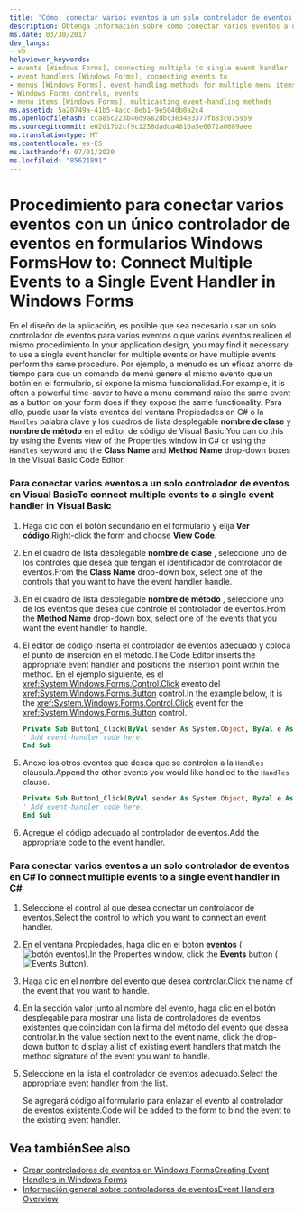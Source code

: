 ```yaml
---
title: 'Cómo: conectar varios eventos a un solo controlador de eventos'
description: Obtenga información sobre cómo conectar varios eventos a un solo controlador de eventos en Windows Forms mediante la vista eventos del ventana Propiedades en C#.
ms.date: 03/30/2017
dev_langs:
- vb
helpviewer_keywords:
- events [Windows Forms], connecting multiple to single event handler
- event handlers [Windows Forms], connecting events to
- menus [Windows Forms], event-handling methods for multiple menu items
- Windows Forms controls, events
- menu items [Windows Forms], multicasting event-handling methods
ms.assetid: 5a20749a-41b5-4acc-8eb1-9e5040b0a2c4
ms.openlocfilehash: cca85c223b46d9a82dbc3e34e3377fb83c075959
ms.sourcegitcommit: e02d17b2cf9c1258dadda4810a5e6072a0089aee
ms.translationtype: MT
ms.contentlocale: es-ES
ms.lasthandoff: 07/01/2020
ms.locfileid: "85621891"
---
```

# <a name="how-to-connect-multiple-events-to-a-single-event-handler-in-windows-forms"></a><span data-ttu-id="d6513-103">Procedimiento para conectar varios eventos con un único controlador de eventos en formularios Windows Forms</span><span class="sxs-lookup"><span data-stu-id="d6513-103">How to: Connect Multiple Events to a Single Event Handler in Windows Forms</span></span>
<span data-ttu-id="d6513-104">En el diseño de la aplicación, es posible que sea necesario usar un solo controlador de eventos para varios eventos o que varios eventos realicen el mismo procedimiento.</span><span class="sxs-lookup"><span data-stu-id="d6513-104">In your application design, you may find it necessary to use a single event handler for multiple events or have multiple events perform the same procedure.</span></span> <span data-ttu-id="d6513-105">Por ejemplo, a menudo es un eficaz ahorro de tiempo para que un comando de menú genere el mismo evento que un botón en el formulario, si expone la misma funcionalidad.</span><span class="sxs-lookup"><span data-stu-id="d6513-105">For example, it is often a powerful time-saver to have a menu command raise the same event as a button on your form does if they expose the same functionality.</span></span> <span data-ttu-id="d6513-106">Para ello, puede usar la vista eventos del ventana Propiedades en C# o la `Handles` palabra clave y los cuadros de lista desplegable **nombre de clase** y **nombre de método** en el editor de código de Visual Basic.</span><span class="sxs-lookup"><span data-stu-id="d6513-106">You can do this by using the Events view of the Properties window in C# or using the `Handles` keyword and the **Class Name** and **Method Name** drop-down boxes in the Visual Basic Code Editor.</span></span>  
  
### <a name="to-connect-multiple-events-to-a-single-event-handler-in-visual-basic"></a><span data-ttu-id="d6513-107">Para conectar varios eventos a un solo controlador de eventos en Visual Basic</span><span class="sxs-lookup"><span data-stu-id="d6513-107">To connect multiple events to a single event handler in Visual Basic</span></span>  
  
1. <span data-ttu-id="d6513-108">Haga clic con el botón secundario en el formulario y elija **Ver código**.</span><span class="sxs-lookup"><span data-stu-id="d6513-108">Right-click the form and choose **View Code**.</span></span>  
  
2. <span data-ttu-id="d6513-109">En el cuadro de lista desplegable **nombre de clase** , seleccione uno de los controles que desea que tengan el identificador de controlador de eventos.</span><span class="sxs-lookup"><span data-stu-id="d6513-109">From the **Class Name** drop-down box, select one of the controls that you want to have the event handler handle.</span></span>  
  
3. <span data-ttu-id="d6513-110">En el cuadro de lista desplegable **nombre de método** , seleccione uno de los eventos que desea que controle el controlador de eventos.</span><span class="sxs-lookup"><span data-stu-id="d6513-110">From the **Method Name** drop-down box, select one of the events that you want the event handler to handle.</span></span>  
  
4. <span data-ttu-id="d6513-111">El editor de código inserta el controlador de eventos adecuado y coloca el punto de inserción en el método.</span><span class="sxs-lookup"><span data-stu-id="d6513-111">The Code Editor inserts the appropriate event handler and positions the insertion point within the method.</span></span> <span data-ttu-id="d6513-112">En el ejemplo siguiente, es el <xref:System.Windows.Forms.Control.Click> evento del <xref:System.Windows.Forms.Button> control.</span><span class="sxs-lookup"><span data-stu-id="d6513-112">In the example below, it is the <xref:System.Windows.Forms.Control.Click> event for the <xref:System.Windows.Forms.Button> control.</span></span>  
  
    ```vb  
    Private Sub Button1_Click(ByVal sender As System.Object, ByVal e As System.EventArgs) Handles Button1.Click  
    ' Add event-handler code here.  
    End Sub  
    ```  
  
5. <span data-ttu-id="d6513-113">Anexe los otros eventos que desea que se controlen a la `Handles` cláusula.</span><span class="sxs-lookup"><span data-stu-id="d6513-113">Append the other events you would like handled to the `Handles` clause.</span></span>  
  
    ```vb  
    Private Sub Button1_Click(ByVal sender As System.Object, ByVal e As System.EventArgs) Handles Button1.Click, Button2.Click  
    ' Add event-handler code here.  
    End Sub  
    ```  
  
6. <span data-ttu-id="d6513-114">Agregue el código adecuado al controlador de eventos.</span><span class="sxs-lookup"><span data-stu-id="d6513-114">Add the appropriate code to the event handler.</span></span>  
  
### <a name="to-connect-multiple-events-to-a-single-event-handler-in-c"></a><span data-ttu-id="d6513-115">Para conectar varios eventos a un solo controlador de eventos en C\#</span><span class="sxs-lookup"><span data-stu-id="d6513-115">To connect multiple events to a single event handler in C\#</span></span>
  
1. <span data-ttu-id="d6513-116">Seleccione el control al que desea conectar un controlador de eventos.</span><span class="sxs-lookup"><span data-stu-id="d6513-116">Select the control to which you want to connect an event handler.</span></span>  
  
2. <span data-ttu-id="d6513-117">En el ventana Propiedades, haga clic en el botón **eventos** (![botón eventos](./media/vxeventsbutton-propertieswindow.png "vxEventsButton_PropertiesWindow")).</span><span class="sxs-lookup"><span data-stu-id="d6513-117">In the Properties window, click the **Events** button (![Events Button](./media/vxeventsbutton-propertieswindow.png "vxEventsButton_PropertiesWindow")).</span></span>  
  
3. <span data-ttu-id="d6513-118">Haga clic en el nombre del evento que desea controlar.</span><span class="sxs-lookup"><span data-stu-id="d6513-118">Click the name of the event that you want to handle.</span></span>  
  
4. <span data-ttu-id="d6513-119">En la sección valor junto al nombre del evento, haga clic en el botón desplegable para mostrar una lista de controladores de eventos existentes que coincidan con la firma del método del evento que desea controlar.</span><span class="sxs-lookup"><span data-stu-id="d6513-119">In the value section next to the event name, click the drop-down button to display a list of existing event handlers that match the method signature of the event you want to handle.</span></span>  
  
5. <span data-ttu-id="d6513-120">Seleccione en la lista el controlador de eventos adecuado.</span><span class="sxs-lookup"><span data-stu-id="d6513-120">Select the appropriate event handler from the list.</span></span>  
  
     <span data-ttu-id="d6513-121">Se agregará código al formulario para enlazar el evento al controlador de eventos existente.</span><span class="sxs-lookup"><span data-stu-id="d6513-121">Code will be added to the form to bind the event to the existing event handler.</span></span>  
  
## <a name="see-also"></a><span data-ttu-id="d6513-122">Vea también</span><span class="sxs-lookup"><span data-stu-id="d6513-122">See also</span></span>

- [<span data-ttu-id="d6513-123">Crear controladores de eventos en Windows Forms</span><span class="sxs-lookup"><span data-stu-id="d6513-123">Creating Event Handlers in Windows Forms</span></span>](creating-event-handlers-in-windows-forms.md)
- [<span data-ttu-id="d6513-124">Información general sobre controladores de eventos</span><span class="sxs-lookup"><span data-stu-id="d6513-124">Event Handlers Overview</span></span>](event-handlers-overview-windows-forms.md)
